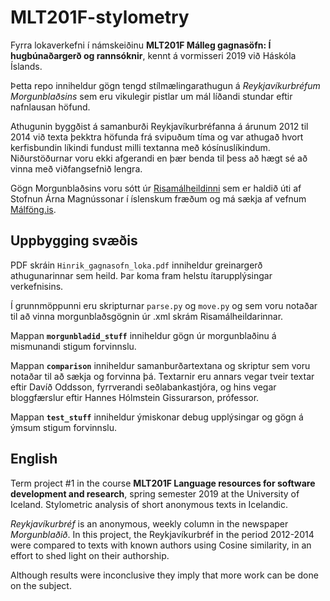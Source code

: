 # MLT201F-stylometry

Fyrra lokaverkefni í námskeiðinu **MLT201F Málleg gagnasöfn: Í hugbúnaðargerð og rannsóknir**, kennt á vormisseri 2019 við Háskóla Íslands.

Þetta repo inniheldur gögn tengd stílmælingarathugun á _Reykjavíkurbréfum Morgunblaðsins_ sem eru vikulegir pistlar um mál líðandi stundar eftir nafnlausan höfund.

Athugunin byggðist á samanburði Reykjavíkurbréfanna á árunum 2012 til 2014 við texta þekktra höfunda frá svipuðum tíma og var  athugað hvort kerfisbundin líkindi fundust milli textanna með kósínuslíkindum. Niðurstöðurnar voru ekki afgerandi en þær benda til þess að hægt sé að vinna með viðfangsefnið lengra. 

Gögn Morgunblaðsins voru sótt úr [Risamálheildinni](malheildir.arnastofnun.is) sem er haldið úti af Stofnun Árna Magnússonar í íslenskum fræðum og má sækja af vefnum [Málföng.is](www.malfong.is).

## Uppbygging svæðis

PDF skráin `Hinrik_gagnasofn_loka.pdf` inniheldur greinargerð athugunarinnar sem heild. Þar koma fram helstu ítarupplýsingar verkefnisins.

Í grunnmöppunni eru skripturnar `parse.py` og `move.py` og sem voru notaðar til að vinna morgunblaðsgögnin úr .xml skrám Risamálheildarinnar. 

Mappan __`morgunbladid_stuff`__ inniheldur gögn úr morgunblaðinu á mismunandi stigum forvinnslu.

Mappan __`comparison`__ inniheldur samanburðartextana og skriptur sem voru notaðar til að sækja og forvinna þá. Textarnir eru annars vegar tveir textar eftir Davíð Oddsson, fyrrverandi seðlabankastjóra, og hins vegar bloggfærslur eftir Hannes Hólmstein Gissurarson, prófessor.

Mappan __`test_stuff`__ inniheldur ýmiskonar debug upplýsingar og gögn á ýmsum stigum forvinnslu.

## English

Term project #1 in the course __MLT201F Language resources for software development and research__, spring semester 2019 at the University of Iceland. Stylometric analysis of short anonymous texts in Icelandic.

_Reykjavíkurbréf_ is an anonymous, weekly column in the newspaper _Morgunblaðið_. In this project, the Reykjavíkurbréf in the period 2012-2014 were compared to texts with known authors using Cosine similarity, in an effort to shed light on their authorship. 

Although results were inconclusive they imply that more work can be done on the subject.
